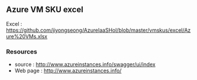 ## Azure VM SKU excel

Excel : https://github.com/jiyongseong/AzureIaaSHol/blob/master/vmskus/excel/Azure%20VMs.xlsx

### Resources
- source  : http://www.azureinstances.info/swagger/ui/index
- Web page : http://www.azureinstances.info/